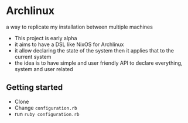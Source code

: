 # Archlinux

a way to replicate my installation between multiple machines

* This project is early alpha
* it aims to have a DSL like NixOS for Archlinux
* it allow declaring the state of the system then it applies that to the current system
* the idea is to have simple and user friendly API to declare everything, system and user related

## Getting started
* Clone
* Change `configuration.rb`
* run `ruby configuration.rb`
